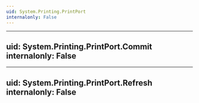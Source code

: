 ```yaml
---
uid: System.Printing.PrintPort
internalonly: False
---
```


---
uid: System.Printing.PrintPort.Commit
internalonly: False
---

---
uid: System.Printing.PrintPort.Refresh
internalonly: False
---
